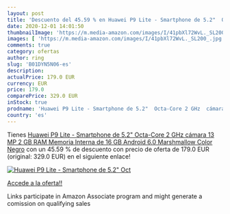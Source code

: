 ```yaml
---
layout: post
title: 'Descuento del 45.59 % en Huawei P9 Lite - Smartphone de 5.2"  Oct'
date: 2020-12-01 14:01:50
thumbnailImage: 'https://m.media-amazon.com/images/I/41pbXl72WvL._SL200_.jpg'
images: [ 'https://m.media-amazon.com/images/I/41pbXl72WvL._SL200_.jpg' ]
comments: true
category: ofertas
author: ring
slug: 'B01DYN5N06-es'
description:
actualPrice: 179.0 EUR
currency: EUR
price: 179.0
comparePrice: 329.0 EUR
inStock: true
prodname: 'Huawei P9 Lite - Smartphone de 5.2"  Octa-Core 2 GHz  cámara 13 MP  2 GB RAM  Memoria Interna de 16 GB  Android 6.0 Marshmallow   Color Negro'
country: 'es'
---
```


Tienes [Huawei P9 Lite - Smartphone de 5.2"  Octa-Core 2 GHz  cámara 13 MP  2 GB RAM  Memoria Interna de 16 GB  Android 6.0 Marshmallow   Color Negro](https://www.amazon.es/dp/B01DYN5N06/?tag=tolees-21) con un 45.59 % de descuento con precio de oferta de 179.0 EUR (original: 329.0 EUR) en el siguiente enlace!

[![Huawei P9 Lite - Smartphone de 5.2"  Oct](https://m.media-amazon.com/images/I/41pbXl72WvL._SL200_.jpg)](https://www.amazon.es/dp/B01DYN5N06/?tag=tolees-21)

[Accede a la oferta!!](https://www.amazon.es/dp/B01DYN5N06/?tag=tolees-21)

Links participate in Amazon Associate program and might generate a comission on qualifying sales


